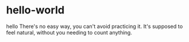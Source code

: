 # hello-world
hello
There's no easy way, you can't avoid practicing it. It's supposed to feel natural, without you needing to count anything.
